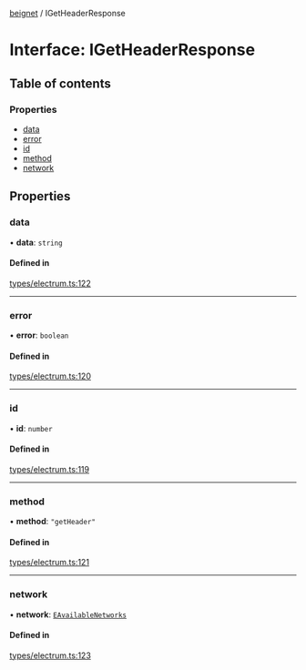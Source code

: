 [beignet](../README.md) / IGetHeaderResponse

# Interface: IGetHeaderResponse

## Table of contents

### Properties

- [data](IGetHeaderResponse.md#data)
- [error](IGetHeaderResponse.md#error)
- [id](IGetHeaderResponse.md#id)
- [method](IGetHeaderResponse.md#method)
- [network](IGetHeaderResponse.md#network)

## Properties

### data

• **data**: `string`

#### Defined in

[types/electrum.ts:122](https://github.com/synonymdev/beignet/blob/0e5dd24/src/types/electrum.ts#L122)

___

### error

• **error**: `boolean`

#### Defined in

[types/electrum.ts:120](https://github.com/synonymdev/beignet/blob/0e5dd24/src/types/electrum.ts#L120)

___

### id

• **id**: `number`

#### Defined in

[types/electrum.ts:119](https://github.com/synonymdev/beignet/blob/0e5dd24/src/types/electrum.ts#L119)

___

### method

• **method**: ``"getHeader"``

#### Defined in

[types/electrum.ts:121](https://github.com/synonymdev/beignet/blob/0e5dd24/src/types/electrum.ts#L121)

___

### network

• **network**: [`EAvailableNetworks`](../enums/EAvailableNetworks.md)

#### Defined in

[types/electrum.ts:123](https://github.com/synonymdev/beignet/blob/0e5dd24/src/types/electrum.ts#L123)
